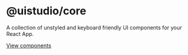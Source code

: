 # @uistudio/core

A collection of unstyled and keyboard friendly UI components for your React App.

[View components](https://uistudio-core-storybook.vercel.app)
